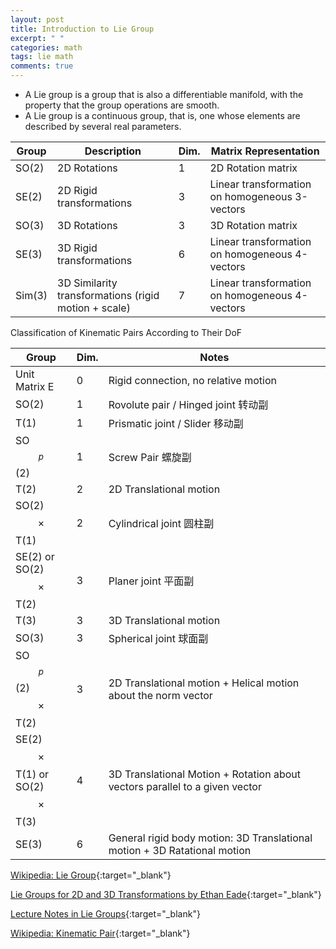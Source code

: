 ```yaml
---
layout: post
title: Introduction to Lie Group
excerpt: " "
categories: math
tags: lie math
comments: true
---
```


- A Lie group is a group that is also a differentiable manifold, with the property that the group operations are smooth.
- A Lie group is a continuous group, that is, one whose elements are described by several real parameters.

| Group | Description | Dim. | Matrix Representation |
| -- | -- | -- | -- |
| SO(2) | 2D Rotations | 1 | 2D Rotation matrix |
| SE(2) | 2D Rigid transformations | 3 | Linear transformation on homogeneous 3-vectors |
| SO(3) | 3D Rotations | 3 | 3D Rotation matrix |
| SE(3) | 3D Rigid transformations | 6 | Linear transformation on homogeneous 4-vectors |
| Sim(3) | 3D Similarity transformations (rigid motion + scale) | 7 | Linear transformation on homogeneous 4-vectors |

Classification of Kinematic Pairs According to Their DoF

| Group | Dim. | Notes |
| -- | -- | -- |
| Unit Matrix E | 0 | Rigid connection, no relative motion |
| SO(2) | 1 | Rovolute pair / Hinged joint 转动副 |
| T(1) | 1 | Prismatic joint / Slider 移动副 |
| SO$$_p$$(2) | 1 | Screw Pair 螺旋副 |
| T(2) | 2 | 2D Translational motion |
| SO(2) $$\times$$ T(1) | 2 | Cylindrical joint 圆柱副 |
| SE(2) or SO(2) $$\times$$ T(2) | 3 | Planer joint 平面副 |
| T(3) | 3 | 3D Translational motion |
| SO(3) | 3 | Spherical joint 球面副 |
| SO$$_p$$(2) $$\times$$ T(2) | 3 | 2D Translational motion +  Helical motion about the norm vector|
| SE(2) $$\times$$ T(1) or SO(2) $$\times$$ T(3) | 4 | 3D Translational Motion + Rotation about vectors parallel to a given vector|
| SE(3) | 6 | General rigid body motion: 3D Translational motion + 3D Ratational motion|


[Wikipedia: Lie Group](https://en.wikipedia.org/wiki/Lie_group){:target="_blank"}

[Lie Groups for 2D and 3D Transformations by Ethan Eade](http://ethaneade.com/lie.pdf){:target="_blank"}

[Lecture Notes in Lie Groups](https://arxiv.org/abs/1104.1106){:target="_blank"}

[Wikipedia: Kinematic Pair](https://en.wikipedia.org/wiki/Kinematic_pair){:target="_blank"}
